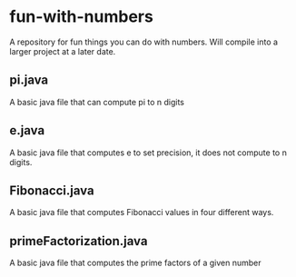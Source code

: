 # fun-with-numbers
A repository for fun things you can do with numbers. Will compile into a larger project at a later date.

## pi.java
A basic java file that can compute pi to n digits

## e.java
A basic java file that computes e to set precision, it does not compute to n digits.

## Fibonacci.java
A basic java file that computes Fibonacci values in four different ways.

## primeFactorization.java
A basic java file that computes the prime factors of a given number

